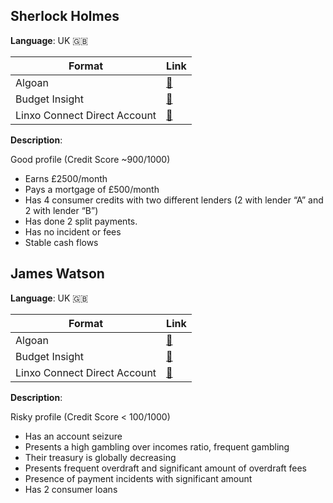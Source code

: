 ## Sherlock Holmes

**Language**: UK 🇬🇧

| Format                       | Link                                                                                                                                   |
| ---------------------------- | -------------------------------------------------------------------------------------------------------------------------------------- |
| Algoan                       | [🔗](https://raw.githubusercontent.com/algoan/fake-open-banking-data/main/samples/en/sherlock_holmes.json)                             |
| Budget Insight               | [🔗](https://raw.githubusercontent.com/algoan/fake-open-banking-data/main/budget_insight_v2_0/en/sherlock_holmes.json)                 |
| Linxo Connect Direct Account | [🔗](https://raw.githubusercontent.com/algoan/fake-open-banking-data/main/linxo_connect_direct_account_api_v3/en/sherlock_holmes.json) |

**Description**:

Good profile (Credit Score ~900/1000)

- Earns £2500/month
- Pays a mortgage of £500/month
- Has 4 consumer credits with two different lenders (2 with lender “A” and 2 with lender “B”)
- Has done 2 split payments.
- Has no incident or fees
- Stable cash flows

## James Watson

**Language**: UK 🇬🇧

| Format                       | Link                                                                                                                                |
| ---------------------------- | ----------------------------------------------------------------------------------------------------------------------------------- |
| Algoan                       | [🔗](https://raw.githubusercontent.com/algoan/fake-open-banking-data/main/samples/en/james_watson.json)                             |
| Budget Insight               | [🔗](https://raw.githubusercontent.com/algoan/fake-open-banking-data/main/budget_insight_v2_0/en/james_watson.json)                 |
| Linxo Connect Direct Account | [🔗](https://raw.githubusercontent.com/algoan/fake-open-banking-data/main/linxo_connect_direct_account_api_v3/en/james_watson.json) |

**Description**:

Risky profile (Credit Score < 100/1000)

- Has an account seizure
- Presents a high gambling over incomes ratio, frequent gambling
- Their treasury is globally decreasing
- Presents frequent overdraft and significant amount of overdraft fees
- Presence of payment incidents with significant amount
- Has 2 consumer loans
